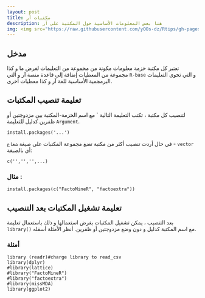 ```yaml
---
layout: post
title: مكتبات آر
description: هنا بعض المعلومات الأساسية حول المكتبة على آر
img: <img src="https://raw.githubusercontent.com/yOOs-dz/Rtips/gh-pages-test2/images/logo_Rtips.png" width='100' height= auto/>
---
```

## مدخل
تعتبر كل مكتبة حزمة معلومات مكونة من مجموعة من التعليمات لغرض ما و كذا مجموعة من المعطيات إضافة إلى قاعدة منصة آر و التي ```R-base``` و التي تحوي التعليمات البرمجمية الأساسية للغة آر و كذا معطيات أخرى.
## تعليمة تنصيب المكتبات
لتنصيب كل مكتبة ، تكتب التعليمة التالية ` مع اسم الحزمة-المكتبة بين مزدوجتين أو ظفرين كدليل للتعليمة ```Argument```.
```
install.packages('...')
```
في حال أردت تنصيب أكثر من مكتبة تضع مجموعة المكتبات على صيغة ```شعاع``` - ```vector``` أي بالصيغة:

```c('','','',...)```

### مثال :
```
install.packages(c("FactoMineR", "factoextra"))
```
## تعليمة تشغيل المكتبات بعد التنصيب
بعد التنصيب ، يمكن تشغيل المكتبات بغرض استعمالها و ذلك باستعمال تعليمة ```library()``` مع اسم المكتبة كدليل و دون وضع مزدوجتين أو ظفرين. أنظر الأمثلة أسفله.

### أمثلة
```
library (readr)#charge library to read_csv
library(dplyr)
#library(lattice)
#library("FactoMineR")
#library("factoextra")
#library(missMDA)
library(ggplot2)
```
